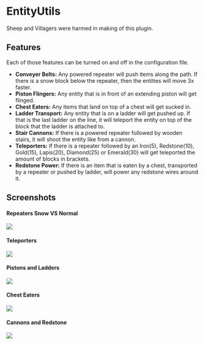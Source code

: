 EntityUtils
========================

Sheep and Villagers were harmed in making of this plugin.

## Features
Each of those features can be turned on and off in the configuration file.

* **Conveyer Belts:** Any powered repeater will push items along the path. If there is a snow block below the repeater, then the entities will move 3x faster.
* **Piston Flingers:** Any entity that is in front of an extending piston will get flinged.
* **Chest Eaters:** Any items that land on top of a chest will get sucked in.
* **Ladder Transport:** Any entity that is on a ladder will get pushed up. If that is the last ladder on the line, it will teleport the entity on top of the block that the ladder is attached to.
* **Stair Cannons:** If there is a powered repeater followed by wooden stairs, it will shoot the entity like from a cannon.
* **Teleporters:** If there is a repeater followed by an Iron(5), Redstone(10), Gold(15), Lapis(20), Diamond(25) or Emerald(30) will get teleported the amount of blocks in brackets.
* **Redstone Power:** If there is an item that is eaten by a chest, transported by a repeater or pushed by ladder, will power any redstone wires around it.

## Screenshots

#### Repeaters Snow VS Normal
![](http://puu.sh/5FENt.gif)

#### Teleporters
![](http://puu.sh/5FFaZ.gif)

#### Pistons and Ladders
![](http://puu.sh/5FFRf.gif)

#### Chest Eaters
![](http://puu.sh/5FGh3.gif)

#### Cannons and Redstone
![](http://puu.sh/5FGOi.gif)
